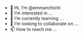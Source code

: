 - 👋 Hi, I’m @emmanchichi
- 👀 I’m interested in ...
- 🌱 I’m currently learning ...
- 💞️ I’m looking to collaborate on ...
- 📫 How to reach me ...

<!---
emmanchichi/emmanchichi is a ✨ special ✨ repository because its `README.md` (this file) appears on your GitHub profile.
You can click the Preview link to take a look at your changes.
--->
